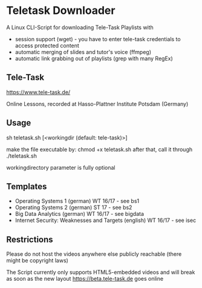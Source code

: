 # Teletask Downloader
A Linux CLI-Script for downloading Tele-Task Playlists with
- session support (wget) - you have to enter tele-task credentials to access protected content
- automatic merging of slides and tutor's voice (ffmpeg)
- automatic link grabbing out of playlists (grep with many RegEx)

## Tele-Task
https://www.tele-task.de/

Online Lessons, recorded at Hasso-Plattner Institute Potsdam (Germany)

## Usage
sh teletask.sh <series overview page> [<workingdir (default: tele-task)>]

make the file executable by: chmod +x teletask.sh
after that, call it through ./teletask.sh

workingdirectory parameter is fully optional

## Templates
- Operating Systems 1 (german) WT 16/17 - see bs1
- Operating Systems 2 (german) ST 17 - see bs2
- Big Data Analytics (german) WT 16/17 - see bigdata
- Internet Security: Weaknesses and Targets (english) WT 16/17 - see isec

## Restrictions
Please do not host the videos anywhere else publicly reachable (there might be copyright laws)

The Script currently only supports HTML5-embedded videos and will break as soon as the new layout https://beta.tele-task.de goes online
